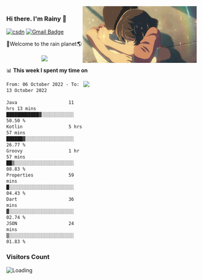 <img  align='right' height="150" src="https://github.com/LikeRainDay/LikeRainDay/blob/master/pic/img_rain_1.gif?raw=true">



### Hi there. I'm Rainy :lemon:

[![csdn](https://img.shields.io/badge/-csdn-c14438?style=flat-square&logo=c&logoColor=white)](https://blog.csdn.net/qq_15807167)
[![Gmail Badge](https://img.shields.io/badge/-gmail-c14438?style=flat-square&logo=Gmail&logoColor=white&link=mailto:houshuai0816@gmail.com)](mailto:houshuai0816@gmail.com)

🚀Welcome to the rain planet🌎

<center>
<img align='center'  src="https://source.unsplash.com/random/1200x600">
</center>

📊 **This week I spent my time on**

<img align='right'   width="300" src="https://github-readme-stats.vercel.app/api?username=LikeRainDay&show_icons=true&title_color=fff&icon_color=79ff97&text_color=9f9f9f&bg_color=151515&count_private=true">

<!--START_SECTION:waka-->

```text
From: 06 October 2022 - To: 13 October 2022

Java                   11 hrs 13 mins  ████████████▓░░░░░░░░░░░░   50.50 %
Kotlin                 5 hrs 57 mins   ██████▓░░░░░░░░░░░░░░░░░░   26.77 %
Groovy                 1 hr 57 mins    ██▒░░░░░░░░░░░░░░░░░░░░░░   08.83 %
Properties             59 mins         █░░░░░░░░░░░░░░░░░░░░░░░░   04.43 %
Dart                   36 mins         ▓░░░░░░░░░░░░░░░░░░░░░░░░   02.74 %
JSON                   24 mins         ▒░░░░░░░░░░░░░░░░░░░░░░░░   01.83 %
```

<!--END_SECTION:waka-->

### Visitors Count
<img align="left" src = "https://profile-counter.glitch.me/LikeRainDay/count.svg" alt ="Loading">

